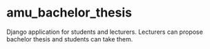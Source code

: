 # amu_bachelor_thesis
Django application for students and lecturers. Lecturers can propose bachelor thesis and students can take them.

